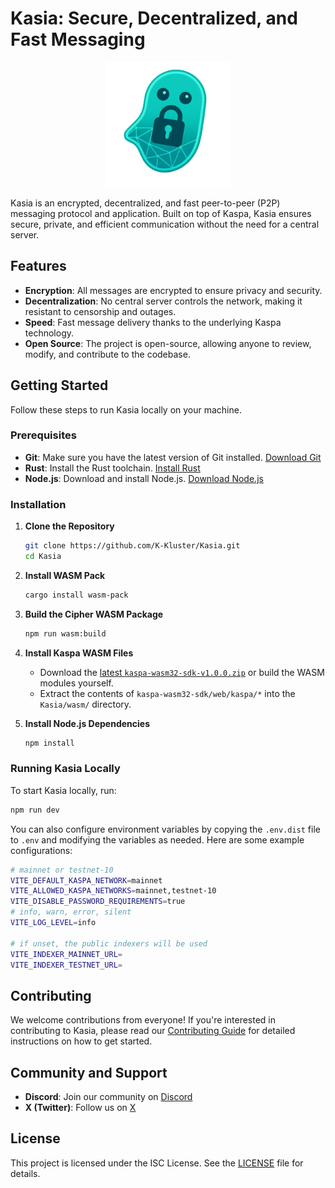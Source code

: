 # Kasia: Secure, Decentralized, and Fast Messaging

<div align="center">
  <img src="public/kasia-logo-512.png" alt="Kasia Logo" width="200"/>
</div>

Kasia is an encrypted, decentralized, and fast peer-to-peer (P2P) messaging protocol and application. Built on top of Kaspa, Kasia ensures secure, private, and efficient communication without the need for a central server.

## Features

- **Encryption**: All messages are encrypted to ensure privacy and security.
- **Decentralization**: No central server controls the network, making it resistant to censorship and outages.
- **Speed**: Fast message delivery thanks to the underlying Kaspa technology.
- **Open Source**: The project is open-source, allowing anyone to review, modify, and contribute to the codebase.

## Getting Started

Follow these steps to run Kasia locally on your machine.

### Prerequisites

- **Git**: Make sure you have the latest version of Git installed. [Download Git](https://git-scm.com/downloads)
- **Rust**: Install the Rust toolchain. [Install Rust](https://www.rust-lang.org/tools/install)
- **Node.js**: Download and install Node.js. [Download Node.js](https://nodejs.org/en/download)

### Installation

1. **Clone the Repository**

   ```bash
   git clone https://github.com/K-Kluster/Kasia.git
   cd Kasia
   ```

2. **Install WASM Pack**

   ```bash
   cargo install wasm-pack
   ```

3. **Build the Cipher WASM Package**

   ```bash
   npm run wasm:build
   ```

4. **Install Kaspa WASM Files**

   - Download the [latest `kaspa-wasm32-sdk-v1.0.0.zip`](https://github.com/kaspanet/rusty-kaspa/releases) or build the WASM modules yourself.
   - Extract the contents of `kaspa-wasm32-sdk/web/kaspa/*` into the `Kasia/wasm/` directory.

5. **Install Node.js Dependencies**

   ```bash
   npm install
   ```

### Running Kasia Locally

To start Kasia locally, run:

```bash
npm run dev
```

You can also configure environment variables by copying the `.env.dist` file to `.env` and modifying the variables as needed. Here are some example configurations:

```bash
# mainnet or testnet-10
VITE_DEFAULT_KASPA_NETWORK=mainnet
VITE_ALLOWED_KASPA_NETWORKS=mainnet,testnet-10
VITE_DISABLE_PASSWORD_REQUIREMENTS=true
# info, warn, error, silent
VITE_LOG_LEVEL=info

# if unset, the public indexers will be used
VITE_INDEXER_MAINNET_URL=
VITE_INDEXER_TESTNET_URL=
```

## Contributing

We welcome contributions from everyone! If you're interested in contributing to Kasia, please read our [Contributing Guide](CONTRIBUTING.md) for detailed instructions on how to get started.


## Community and Support

- **Discord**: Join our community on [Discord](https://discord.gg/ssB46MXzRU)
- **X (Twitter)**: Follow us on [X](https://x.com/kasiamessaging)

## License

This project is licensed under the ISC License. See the [LICENSE](LICENSE) file for details.